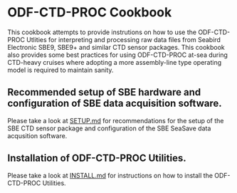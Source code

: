 # ODF-CTD-PROC Cookbook

This cookbook attempts to provide instrutions on how to use the ODF-CTD-PROC Utlities for interpreting and processing raw data files from Seabird Electronic SBE9, SBE9+ and similar CTD sensor packages.  This cookbook also provides some best practices for using ODF-CTD-PROC at-sea during CTD-heavy cruises where adopting a more assembly-line type operating model is required to maintain sanity.

## Recommended setup of SBE hardware and configuration of SBE data acquisition software.
Please take a look at [SETUP.md](./SETUP.md) for recommendations for the setup of the SBE CTD sensor package and configuration of the SBE SeaSave data acqusition software.

## Installation of ODF-CTD-PROC Utilities.
Please take a look at [INSTALL.md](./INSTALL.md) for instructions on how to install the ODF-CTD-PROC Utilities.



